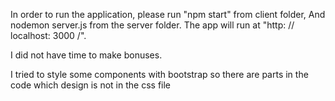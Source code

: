 In order to run the application, please run "npm start" from client folder,
And nodemon server.js from the server folder. The app will run at "http: // localhost: 3000 /".

I did not have time to make bonuses.

I tried to style some components with bootstrap so there are parts in the code which design is not in the css file
